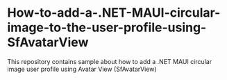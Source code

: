 # How-to-add-a-.NET-MAUI-circular-image-to-the-user-profile-using-SfAvatarView
This repository contains sample about how to add a .NET MAUI circular image user profile using Avatar View (SfAvatarView)
